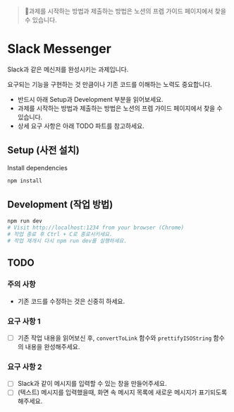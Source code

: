 > 🚨과제를 시작하는 방법과 제출하는 방법은 노션의 프렙 가이드 페이지에서 찾을 수 있습니다.

# Slack Messenger

Slack과 같은 메신저를 완성시키는 과제입니다.

요구되는 기능을 구현하는 것 만큼이나 기존 코드를 이해하는 노력도 중요합니다.

- 반드시 아래 Setup과 Development 부분을 읽어보세요.
- 과제를 시작하는 방법과 제출하는 방법은 노션의 프렙 가이드 페이지에서 찾을 수 있습니다.
- 상세 요구 사항은 아래 TODO 파트를 참고하세요.

## Setup (사전 설치)

Install dependencies

```sh
npm install
```

## Development (작업 방법)

```sh
npm run dev
# Visit http://localhost:1234 from your browser (Chrome)
# 작업 종료 후 Ctrl + C로 종료시키세요.
# 작업 재개시 다시 npm run dev를 실행하세요.
```

## TODO

### 주의 사항

- 기존 코드를 수정하는 것은 신중히 하세요.

### 요구 사항 1

- [ ] 기존 작업 내용을 읽어보신 후, `convertToLink` 함수와 `prettifyISOString` 함수의 내용을 완성해주세요.

### 요구 사항 2

- [ ] Slack과 같이 메시지를 입력할 수 있는 창을 만들어주세요.
- [ ] (텍스트) 메시지를 입력했을때, 화면 속 메시지 목록에 새로운 메시지가 표기되도록 해주세요.

